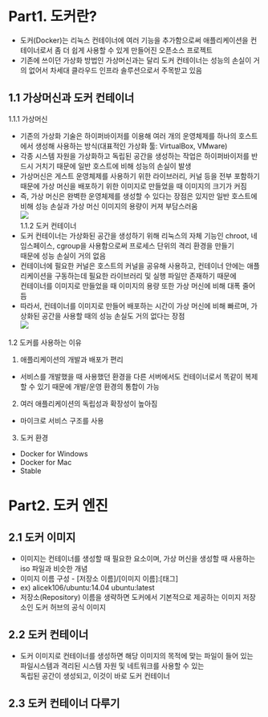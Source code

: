 Part1. 도커란?
=============
 * 도커(Docker)는 리눅스 컨테이너에 여러 기능을 추가함으로써 애플리케이션을 컨테이너로서 좀 더 쉽게 사용할 수 있게 만들어진 오픈소스 프로젝트
 * 기존에 쓰이던 가상화 방법인 가상머신과는 달리 도커 컨테이너는 성능의 손실이 거의 없어서 차세대 클라우드 인프라 솔루션으로서 주목받고 있음
     
1.1 가상머신과 도커 컨테이너
----------------------
 1.1.1 가상머신
 * 기존의 가상화 기술은 하이퍼바이저를 이용해 여러 개의 운영체제를 하나의 호스트에서 생성해 사용하는 방식(대표적인 가상화 툴: VirtualBox, VMware)
 * 각종 시스템 자원을 가상화하고 독립된 공간을 생성하는 작업은 하이퍼바이저를 반드시 거치기 때문에 일반 호스트에 비해 성능의 손실이 발생
 * 가상머신은 게스트 운영체제를 사용하기 위한 라이브러리, 커널 등을 전부 포함하기 때문에 가상 머신을 배포하기 위한 이미지로 만들었을 때 이미지의 크기가 커짐
 * 즉, 가상 머신은 완벽한 운영체제를 생성할 수 있다는 장점은 있지만 일반 호스트에 비해 성능 손실과 가상 머신 이미지의 용량이 커져 부담스러움    
<img src="https://i.imgur.com/YjNY2qC.jpg"></img>    
1.1.2 도커 컨테이너
 * 도커 컨테이너는 가상화된 공간을 생성하기 위해 리눅스의 자체 기능인 chroot, 네임스페이스, cgroup을 사용함으로써 프로세스 단위의 격리 환경을 만들기    
 때문에 성능 손실이 거의 없음
 * 컨테이너에 필요한 커널은 호스트의 커널을 공유해 사용하고, 컨테이너 안에는 애플리케이션을 구동하는데 필요한 라이브러리 및 실행 파일만 존재하기 때문에    
 컨테이너를 이미지로 만들었을 때 이미지의 용량 또한 가상 머신에 비해 대폭 줄어듬
 * 따라서, 컨테이너를 이미지로 만들어 배포하는 시간이 가상 머신에 비해 빠르며, 가상화된 공간을 사용할 때의 성능 손실도 거의 없다는 장점    
<img src="https://i.imgur.com/nNjZHJ0.jpg"></img>    

1.2 도커를 사용하는 이유
 1) 애플리케이션의 개발과 배포가 편리
  - 서비스를 개발했을 때 사용했던 환경을 다른 서버에서도 컨테이너로서 똑같이 복제할 수 있기 때문에 개발/운영 환경의 통합이 가능
 2) 여러 애플리케이션의 독립성과 확장성이 높아짐
  - 마이크로 서비스 구조를 사용
 3) 도커 환경
  - Docker for Windows
  - Docker for Mac
  - Stable
    
Part2. 도커 엔진
================

2.1 도커 이미지
---------------
 * 이미지는 컨테이너를 생성할 때 필요한 요소이며, 가상 머신을 생성할 때 사용하는 iso 파일과 비슷한 개념
 * 이미지 이름 구성 - [저장소 이름]/[이미지 이름]:[태그]    
 * ex) alicek106/ubuntu:14.04 ubuntu:latest
 * 저장소(Repository) 이름을 생략하면 도커에서 기본적으로 제공하는 이미지 저장소인 도커 허브의 공식 이미지

2.2 도커 컨테이너
-----------------
 * 도커 이미지로 컨테이너를 생성하면 해당 이미지의 목적에 맞는 파일이 들어 있는 파일시스템과 격리된 시스템 자원 및 네트워크를 사용할 수 있는   
 독립된 공간이 생성되고, 이것이 바로 도커 컨테이너
 
2.3 도커 컨테이너 다루기
------------------------
